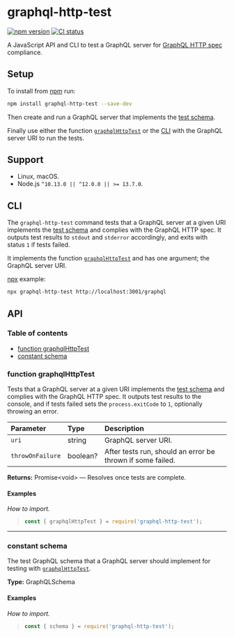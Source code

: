 # graphql-http-test

[![npm version](https://badgen.net/npm/v/graphql-http-test)](https://npm.im/graphql-http-test) [![CI status](https://github.com/jaydenseric/graphql-http-test/workflows/CI/badge.svg)](https://github.com/jaydenseric/graphql-http-test/actions)

A JavaScript API and CLI to test a GraphQL server for [GraphQL HTTP spec](https://github.com/APIs-guru/graphql-over-http) compliance.

## Setup

To install from [npm](https://npmjs.com) run:

```sh
npm install graphql-http-test --save-dev
```

Then create and run a GraphQL server that implements the [test schema](#constant-schema).

Finally use either the function [`graphqlHttpTest`](#function-testgraphqlhttp) or the [CLI](#cli) with the GraphQL server URI to run the tests.

## Support

- Linux, macOS.
- Node.js `^10.13.0 || ^12.0.0 || >= 13.7.0`.

## CLI

The `graphql-http-test` command tests that a GraphQL server at a given URI implements the [test schema](#constant-schema) and complies with the GraphQL HTTP spec. It outputs test results to `stdout` and `stderror` accordingly, and exits with status `1` if tests failed.

It implements the function [`graphqlHttpTest`](#function-testgraphqlhttp) and has one argument; the GraphQL server URI.

[npx](https://npm.im/npx) example:

```sh
npx graphql-http-test http://localhost:3001/graphql
```

## API

### Table of contents

- [function graphqlHttpTest](#function-graphqlhttptest)
- [constant schema](#constant-schema)

### function graphqlHttpTest

Tests that a GraphQL server at a given URI implements the [test schema](#constant-schema) and complies with the GraphQL HTTP spec. It outputs test results to the console, and if tests failed sets the `process.exitCode` to `1`, optionally throwing an error.

| Parameter | Type | Description |
| :-- | :-- | :-- |
| `uri` | string | GraphQL server URI. |
| `throwOnFailure` | boolean? | After tests run, should an error be thrown if some failed. |

**Returns:** Promise&lt;void> — Resolves once tests are complete.

#### Examples

_How to import._

> ```js
> const { graphqlHttpTest } = require('graphql-http-test');
> ```

---

### constant schema

The test GraphQL schema that a GraphQL server should implement for testing with [`graphqlHttpTest`](#function-graphqlhttptest).

**Type:** GraphQLSchema

#### Examples

_How to import._

> ```js
> const { schema } = require('graphql-http-test');
> ```
